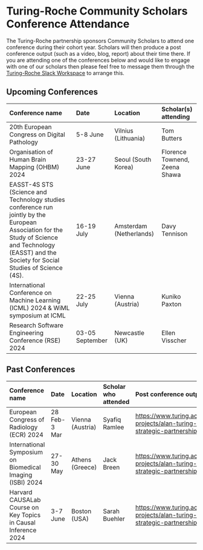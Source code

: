 # Turing-Roche Community Scholars Conference Attendance 

The Turing-Roche partnership sponsors Community Scholars to attend one conference during their cohort year. Scholars will then produce a post conference output (such as a video, blog, report) about their time there. If you are attending one of the conferences below and would like to engage with one of our scholars then please feel free to message them through the [Turing-Roche Slack Workspace](https://docs.google.com/forms/d/e/1FAIpQLSep6mcxlA-QouGk1HLuonmnn-Ml6aEyhClbYOSPW4UEr6OALA/viewform) to arrange this. 


## Upcoming Conferences

| Conference name| Date | Location | Scholar(s) attending |
|:-----|:--------|:-----------|:-----------|
| 20th European Congress on Digital Pathology | 5-8 June | Vilnius (Lithuania) | Tom Butters 
| Organisation of Human Brain Mapping (OHBM) 2024 | 23-27 June  | Seoul (South Korea) | Florence Townend, <br> Zeena Shawa
| EASST-4S STS (Science and Technology studies conference run jointly by the European Association for the Study of Science and Technology (EASST) and the Society for Social Studies of Science (4S). | 16-19 July | Amsterdam (Netherlands) | Davy Tennison |
| International Conference on Machine Learning (ICML) 2024 & WiML symposium at ICML | 22-25 July  | Vienna (Austria) | Kuniko Paxton
| Research Software Engineering Conference (RSE) 2024 | 03-05 September  | Newcastle (UK) | Ellen Visscher



## Past Conferences
| Conference name| Date | Location | Scholar who attended | Post conference output
|:-----|:----------|:-----------|:-----------|:-----------|
| European Congress of Radiology (ECR) 2024 | 28 Feb-3 Mar | Vienna (Austria) | Syafiq Ramlee | https://www.turing.ac.uk/research/research-projects/alan-turing-institute-roche-strategic-partnership/ECR-2024
| International Symposium on Biomedical Imaging (ISBI) 2024 | 27-30 May  | Athens (Greece) | Jack Breen | https://www.turing.ac.uk/research/research-projects/alan-turing-institute-roche-strategic-partnership/ISBI-2024
| Harvard CAUSALab Course on Key Topics in Causal Inference 2024 | 3-7 June  | Boston (USA) | Sarah Buehler | https://www.turing.ac.uk/research/research-projects/alan-turing-institute-roche-strategic-partnership/CAUSALab
